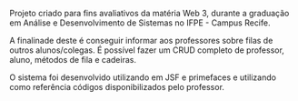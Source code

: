 Projeto criado para fins avaliativos da matéria Web 3, durante a graduação em Análise e Desenvolvimento de Sistemas no IFPE - Campus Recife.

A finalinade deste é conseguir informar aos professores sobre filas de outros alunos/colegas.
É possível fazer um CRUD completo de professor, aluno, métodos de fila e cadeiras.

O sistema foi desenvolvido utilizando em JSF e primefaces e utilizando como referência códigos disponibilizados pelo professor.

